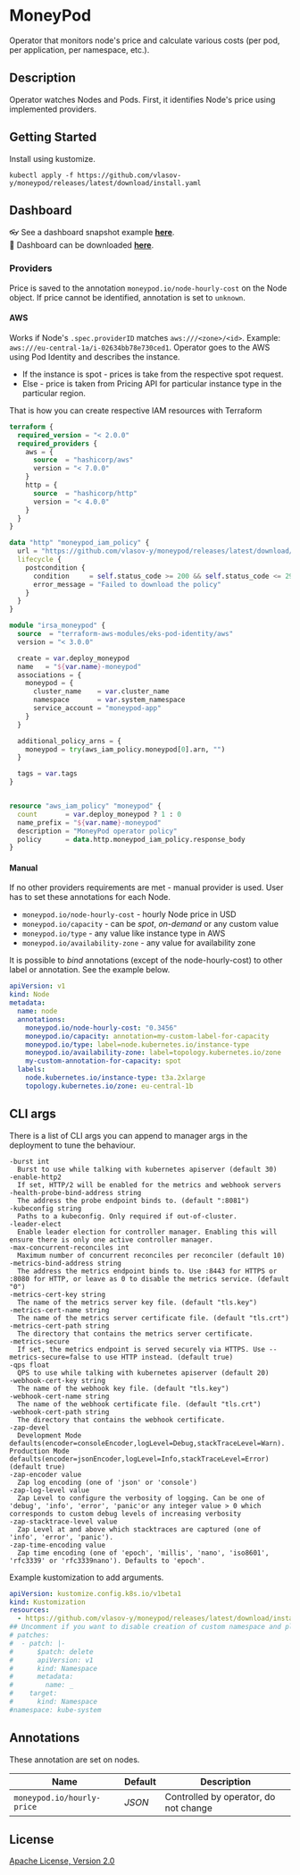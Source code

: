 # MoneyPod

Operator that monitors node's price and calculate various costs (per pod, per application, per namespace, etc.).

## Description

Operator watches Nodes and Pods. First, it identifies Node's price using implemented providers.

## Getting Started

Install using kustomize.

```shell
kubectl apply -f https://github.com/vlasov-y/moneypod/releases/latest/download/install.yaml
```

## Dashboard

:eyeglasses: See a dashboard snapshot example [**here**](https://snapshots.raintank.io/dashboard/snapshot/sW9EElMGYSe0qMWPTmG60xO6rSDFVO6M).  
:arrow_down_small: Dashboard can be downloaded [**here**](src/config/manager/prometheus/dashboard.json).

### Providers

Price is saved to the annotation `moneypod.io/node-hourly-cost` on the Node object.
If price cannot be identified, annotation is set to `unknown`.

#### AWS

Works if Node's `.spec.providerID` matches `aws:///<zone>/<id>`. Example: `aws:///eu-central-1a/i-02634bb78e730ced1`.
Operator goes to the AWS using Pod Identity and describes the instance.

- If the instance is spot - prices is take from the respective spot request.
- Else - price is taken from Pricing API for particular instance type in the particular region.

That is how you can create respective IAM resources with Terraform

```terraform
terraform {
  required_version = "< 2.0.0"
  required_providers {
    aws = {
      source  = "hashicorp/aws"
      version = "< 7.0.0"
    }
    http = {
      source  = "hashicorp/http"
      version = "< 4.0.0"
    }
  }
}

data "http" "moneypod_iam_policy" {
  url = "https://github.com/vlasov-y/moneypod/releases/latest/download/aws-iam-policy.json"
  lifecycle {
    postcondition {
      condition     = self.status_code >= 200 && self.status_code <= 299 && can(jsondecode(self.response_body))
      error_message = "Failed to download the policy"
    }
  }
}

module "irsa_moneypod" {
  source  = "terraform-aws-modules/eks-pod-identity/aws"
  version = "< 3.0.0"

  create = var.deploy_moneypod
  name   = "${var.name}-moneypod"
  associations = {
    moneypod = {
      cluster_name    = var.cluster_name
      namespace       = var.system_namespace
      service_account = "moneypod-app"
    }
  }

  additional_policy_arns = {
    moneypod = try(aws_iam_policy.moneypod[0].arn, "")
  }

  tags = var.tags
}


resource "aws_iam_policy" "moneypod" {
  count       = var.deploy_moneypod ? 1 : 0
  name_prefix = "${var.name}-moneypod"
  description = "MoneyPod operator policy"
  policy      = data.http.moneypod_iam_policy.response_body
}
```

#### Manual

If no other providers requirements are met - manual provider is used.
User has to set these annotations for each Node.

- `moneypod.io/node-hourly-cost` - hourly Node price in USD
- `moneypod.io/capacity` - can be *spot*, *on-demand* or any custom value
- `moneypod.io/type` - any value like instance type in AWS
- `moneypod.io/availability-zone` - any value for availability zone

It is possible to *bind* annotations (except of the node-hourly-cost) to other label or annotation. See the example below.

```yaml
apiVersion: v1
kind: Node
metadata:
  name: node
  annotations:
    moneypod.io/node-hourly-cost: "0.3456"
    moneypod.io/capacity: annotation=my-custom-label-for-capacity
    moneypod.io/type: label=node.kubernetes.io/instance-type
    moneypod.io/availability-zone: label=topology.kubernetes.io/zone
    my-custom-annotation-for-capacity: spot
  labels:
    node.kubernetes.io/instance-type: t3a.2xlarge
    topology.kubernetes.io/zone: eu-central-1b
```

## CLI args

There is a list of CLI args you can append to manager args in the deployment to tune the behaviour.

```shell
-burst int
  Burst to use while talking with kubernetes apiserver (default 30)
-enable-http2
  If set, HTTP/2 will be enabled for the metrics and webhook servers
-health-probe-bind-address string
  The address the probe endpoint binds to. (default ":8081")
-kubeconfig string
  Paths to a kubeconfig. Only required if out-of-cluster.
-leader-elect
  Enable leader election for controller manager. Enabling this will ensure there is only one active controller manager.
-max-concurrent-reconciles int
  Maximum number of concurrent reconciles per reconciler (default 10)
-metrics-bind-address string
  The address the metrics endpoint binds to. Use :8443 for HTTPS or :8080 for HTTP, or leave as 0 to disable the metrics service. (default "0")
-metrics-cert-key string
  The name of the metrics server key file. (default "tls.key")
-metrics-cert-name string
  The name of the metrics server certificate file. (default "tls.crt")
-metrics-cert-path string
  The directory that contains the metrics server certificate.
-metrics-secure
  If set, the metrics endpoint is served securely via HTTPS. Use --metrics-secure=false to use HTTP instead. (default true)
-qps float
  QPS to use while talking with kubernetes apiserver (default 20)
-webhook-cert-key string
  The name of the webhook key file. (default "tls.key")
-webhook-cert-name string
  The name of the webhook certificate file. (default "tls.crt")
-webhook-cert-path string
  The directory that contains the webhook certificate.
-zap-devel
  Development Mode defaults(encoder=consoleEncoder,logLevel=Debug,stackTraceLevel=Warn). Production Mode defaults(encoder=jsonEncoder,logLevel=Info,stackTraceLevel=Error) (default true)
-zap-encoder value
  Zap log encoding (one of 'json' or 'console')
-zap-log-level value
  Zap Level to configure the verbosity of logging. Can be one of 'debug', 'info', 'error', 'panic'or any integer value > 0 which corresponds to custom debug levels of increasing verbosity
-zap-stacktrace-level value
  Zap Level at and above which stacktraces are captured (one of 'info', 'error', 'panic').
-zap-time-encoding value
  Zap time encoding (one of 'epoch', 'millis', 'nano', 'iso8601', 'rfc3339' or 'rfc3339nano'). Defaults to 'epoch'.
```

Example kustomization to add arguments.

```yaml
apiVersion: kustomize.config.k8s.io/v1beta1
kind: Kustomization
resources:
  - https://github.com/vlasov-y/moneypod/releases/latest/download/install.yaml
## Uncomment if you want to disable creation of custom namespace and plan to use system one instead
# patches:
#  - patch: |-
#      $patch: delete
#      apiVersion: v1
#      kind: Namespace
#      metadata:
#        name: _
#    target:
#      kind: Namespace
#namespace: kube-system

```

## Annotations

These annotation are set on nodes.

| Name                       | Default | Description                           |
| -------------------------- | ------- | ------------------------------------- |
| `moneypod.io/hourly-price` | *JSON*  | Controlled by operator, do not change |


## License

[Apache License, Version 2.0](LICENSE)
